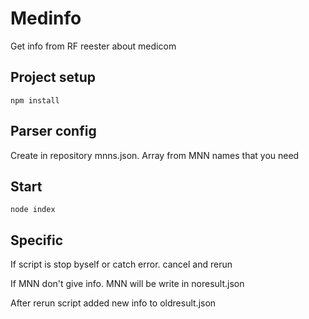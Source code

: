 # Medinfo

Get info from RF reester about medicom

## Project setup

```
npm install
```

## Parser config

Create in repository mnns.json. Array from MNN names that you need 

## Start

```
node index
```

## Specific

If script is stop byself or catch error. cancel and rerun 

If MNN don't give info. MNN will be write in noresult.json

After rerun script added new info to oldresult.json


